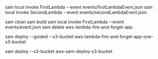 sam local invoke FirstLambda --event events/firstLambdaEvent.json
sam local invoke SecondLambda --event events/secondLambdaEvent.json


sam clean 
sam build 
sam local invoke FirstLambda --event events/event.json
sam delete aws-lambda-fire-and-forget-app

sam deploy --guided --s3-bucket aws-lambda-fire-and-forget-app-one-s3-bucket

sam deploy --s3-bucket aws-sam-deploy-s3-bucket